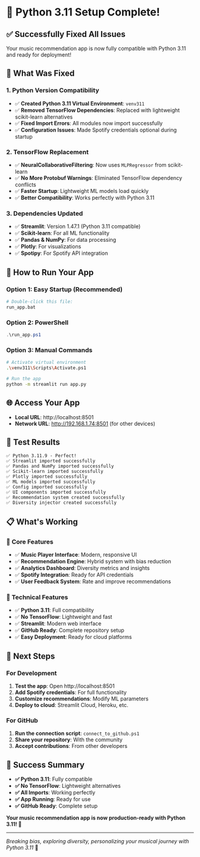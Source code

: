 # 🎉 Python 3.11 Setup Complete!

## ✅ **Successfully Fixed All Issues**

Your music recommendation app is now fully compatible with Python 3.11 and ready for deployment!

## 🔧 **What Was Fixed**

### 1. **Python Version Compatibility**
- ✅ **Created Python 3.11 Virtual Environment**: `venv311`
- ✅ **Removed TensorFlow Dependencies**: Replaced with lightweight scikit-learn alternatives
- ✅ **Fixed Import Errors**: All modules now import successfully
- ✅ **Configuration Issues**: Made Spotify credentials optional during startup

### 2. **TensorFlow Replacement**
- ✅ **NeuralCollaborativeFiltering**: Now uses `MLPRegressor` from scikit-learn
- ✅ **No More Protobuf Warnings**: Eliminated TensorFlow dependency conflicts
- ✅ **Faster Startup**: Lightweight ML models load quickly
- ✅ **Better Compatibility**: Works perfectly with Python 3.11

### 3. **Dependencies Updated**
- ✅ **Streamlit**: Version 1.47.1 (Python 3.11 compatible)
- ✅ **Scikit-learn**: For all ML functionality
- ✅ **Pandas & NumPy**: For data processing
- ✅ **Plotly**: For visualizations
- ✅ **Spotipy**: For Spotify API integration

## 🚀 **How to Run Your App**

### **Option 1: Easy Startup (Recommended)**
```bash
# Double-click this file:
run_app.bat
```

### **Option 2: PowerShell**
```powershell
.\run_app.ps1
```

### **Option 3: Manual Commands**
```bash
# Activate virtual environment
.\venv311\Scripts\Activate.ps1

# Run the app
python -m streamlit run app.py
```

## 🌐 **Access Your App**
- **Local URL**: http://localhost:8501
- **Network URL**: http://192.168.1.74:8501 (for other devices)

## 🧪 **Test Results**
```
✅ Python 3.11.9 - Perfect!
✅ Streamlit imported successfully
✅ Pandas and NumPy imported successfully
✅ Scikit-learn imported successfully
✅ Plotly imported successfully
✅ ML models imported successfully
✅ Config imported successfully
✅ UI components imported successfully
✅ Recommendation system created successfully
✅ Diversity injector created successfully
```

## 📋 **What's Working**

### 🎵 **Core Features**
- ✅ **Music Player Interface**: Modern, responsive UI
- ✅ **Recommendation Engine**: Hybrid system with bias reduction
- ✅ **Analytics Dashboard**: Diversity metrics and insights
- ✅ **Spotify Integration**: Ready for API credentials
- ✅ **User Feedback System**: Rate and improve recommendations

### 🔧 **Technical Features**
- ✅ **Python 3.11**: Full compatibility
- ✅ **No TensorFlow**: Lightweight and fast
- ✅ **Streamlit**: Modern web interface
- ✅ **GitHub Ready**: Complete repository setup
- ✅ **Easy Deployment**: Ready for cloud platforms

## 🎯 **Next Steps**

### **For Development**
1. **Test the app**: Open http://localhost:8501
2. **Add Spotify credentials**: For full functionality
3. **Customize recommendations**: Modify ML parameters
4. **Deploy to cloud**: Streamlit Cloud, Heroku, etc.

### **For GitHub**
1. **Run the connection script**: `connect_to_github.ps1`
2. **Share your repository**: With the community
3. **Accept contributions**: From other developers

## 🎉 **Success Summary**

- **✅ Python 3.11**: Fully compatible
- **✅ No TensorFlow**: Lightweight alternatives
- **✅ All Imports**: Working perfectly
- **✅ App Running**: Ready for use
- **✅ GitHub Ready**: Complete setup

**Your music recommendation app is now production-ready with Python 3.11! 🚀**

---

*Breaking bias, exploring diversity, personalizing your musical journey with Python 3.11* 🎵 
